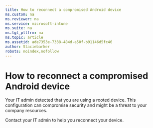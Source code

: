 ```yaml
---
title: How to reconnect a compromised Android device
ms.custom: na
ms.reviewer: na
ms.service: microsoft-intune
ms.suite: na
ms.tgt_pltfrm: na
ms.topic: article
ms.assetid: ade7353e-7338-484d-a50f-b91146d5fc46
author: Staciebarker
robots: noindex,nofollow
---
```

# How to reconnect a compromised Android device
Your IT admin detected that you are using a rooted device. This configuration can compromise security and might be a threat to your company resources.

Contact your IT admin to help you reconnect your device.

